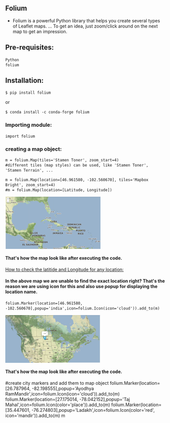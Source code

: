 Folium
-------
- Folium is a powerful Python library that helps you create several types of Leaflet maps. ... To get an idea, just zoom/click around on the next map to get an impression. 



Pre-requisites:
--------------
    Python
    folium
Installation:
------------



    $ pip install folium

or


    $ conda install -c conda-forge folium

### Importing module:
```python3
import folium
```
### creating a map object:
```python3
m = folium.Map(tiles='Stamen Toner', zoom_start=4)
#different tiles (map styles) can be used, like 'Stamen Toner', 'Stamen Terrain', ...
```
```python3
m = folium.Map(location=[46.961580, -102.560670], tiles='Mapbox Bright', zoom_start=4)
#m = folium.Map(location=[Latitude, Longitude])
```

<img align="Center" alt="GIF"  width="300px" src="https://github.com/Kushal997-das/Webmap/blob/master/Images/output1.png" />

#### That's how the map look like after executing the code.<br>

<a href=https://www.latlong.net/>How to check the latitide and Longitude for any location:</a><br>

#### In the above map we are unable to find the exact location right? That's the reason we are using icon for this and also use popup for displaying the location name.<br>

```python3
folium.Marker(location=[46.961580, -102.560670],popup='india',icon=folium.Icon(icon='cloud')).add_to(m)
```

<img align='center' alt='png' width='300px' src="https://github.com/Kushal997-das/Webmap/blob/master/Images/output2.png"/>

#### That's how the map look like after executing the code. <br>


#create city markers and add them to map object
folium.Marker(location=[26.787964, -82.198555],popup='Ayodhya RamMandir',icon=folium.Icon(icon='cloud')).add_to(m)
folium.Marker(location=[27.175014, -78.042152],popup='Taj Mahal',icon=folium.Icon(color='place')).add_to(m)
folium.Marker(location=[35.447601, -76.274803],popup='Ladakh',icon=folium.Icon(color='red', icon='mandir')).add_to(m)
m

